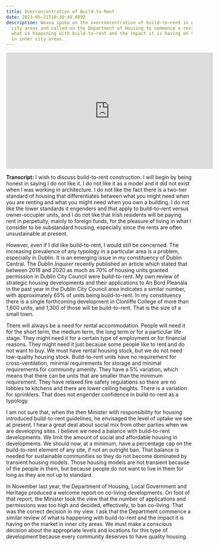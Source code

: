 ```yaml
---
title: Overconcentration of Build-to-Rent
date: 2021-05-21T10:30:49.089Z
description: Neasa spoke on the overconcentration of build-to-rent in our inner
  city areas and called on the Department of Housing to commence a review of
  what is happening with build-to-rent and the impact it is having on the market
  in inner city areas.
---
```

<iframe width="560" height="315" src="https://www.youtube.com/embed/ViBesyZvnAk" title="YouTube video player" frameborder="0" allow="accelerometer; autoplay; clipboard-write; encrypted-media; gyroscope; picture-in-picture" allowfullscreen></iframe>

**Transcript:** I wish to discuss build-to-rent construction. I will begin by being honest in saying I do not like it. I do not like it as a model and it did not exist when I was working in architecture. I do not like the fact there is a two-tier standard of housing that differentiates between what you might need when you are renting and what you might need when you own a building. I do not like the lower standards it engenders and that apply to build-to-rent versus owner-occupier units, and I do not like that Irish residents will be paying rent in perpetuity, mainly to foreign funds, for the pleasure of living in what I consider to be substandard housing, especially since the rents are often unsustainable at present.

However, even if I did like build-to-rent, I would still be concerned. The increasing prevalence of any typology in a particular area is a problem, especially in Dublin. It is an emerging issue in my constituency of Dublin Central. The *Dublin Inquirer* recently published an article which stated that between 2018 and 2020 as much as 70% of housing units granted permission in Dublin City Council were build-to-rent. My own review of strategic housing developments and their applications to An Bord Pleanála in the past year in the Dublin City Council area indicates a similar number, with approximately 65% of units being build-to-rent. In my constituency there is a single forthcoming development in Clonliffe College of more than 1,600 units, and 1,300 of those will be build-to-rent. That is the size of a small town.

There will always be a need for rental accommodation. People will need it for the short term, the medium term, the long term or for a particular life stage. They might need it for a certain type of employment or for financial reasons. They might need it just because some people like to rent and do not want to buy. We must have rental housing stock, but we do not need low-quality housing stock. Build-to-rent units have no requirement for cross-ventilation, minimal requirements for storage and minimal requirements for community amenity. They have a 5% variation, which means that there can be units that are smaller than the minimum requirement. They have relaxed fire safety regulations so there are no lobbies to kitchens and there are lower ceiling heights. There is a variation for sprinklers. That does not engender confidence in build-to-rent as a typology.

I am not sure that, when the then Minister with responsibility for housing introduced build-to-rent guidelines, he envisaged the level of uptake we see at present. I hear a great deal about social mix from other parties when we are developing sites. I believe we need a balance with build-to-rent developments. We limit the amount of social and affordable housing in developments. We should now, at a minimum, have a percentage cap on the build-to-rent element of any site, if not an outright ban. That balance is needed for sustainable communities so they do not become dominated by transient housing models. Those housing models are not transient because of the people in them, but because people do not want to live in them for long as they are not up to standard.

In November last year, the Department of Housing, Local Government and Heritage produced a welcome report on co-living developments. On foot of that report, the Minister took the view that the number of applications and permissions was too high and decided, effectively, to ban co-living. That was the correct decision in my view. I ask that the Department commence a similar review of what is happening with build-to-rent and the impact it is having on the market in inner city areas. We must make a conscious decision about the appropriate levels and locations for this type of development because every community deserves to have quality housing.